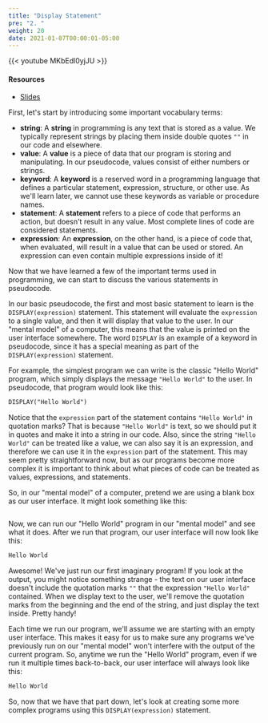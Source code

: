 ```yaml
---
title: "Display Statement"
pre: "2. "
weight: 20
date: 2021-01-07T00:00:01-05:00
---
```


{{< youtube MKbEdl0yjJU >}}

#### Resources

* <a href="slides" target="_blank">Slides</a>

First, let's start by introducing some important vocabulary terms:

* **string**: A **string** in programming is any text that is stored as a value. We typically represent strings by placing them inside double quotes `""` in our code and elsewhere.
* **value**: A **value** is a piece of data that our program is storing and manipulating. In our pseudocode, values consist of either numbers or strings.
* **keyword**: A **keyword** is a reserved word in a programming language that defines a particular statement, expression, structure, or other use. As we'll learn later, we cannot use these keywords as variable or procedure names.
* **statement**: A **statement** refers to a piece of code that performs an action, but doesn't result in any value. Most complete lines of code are considered statements.
* **expression**: An **expression**, on the other hand, is a piece of code that, when evaluated, will result in a value that can be used or stored. An expression can even contain multiple expressions inside of it!

Now that we have learned a few of the important terms used in programming, we can start to discuss the various statements in pseudocode. 

In our basic pseudocode, the first and most basic statement to learn is the `DISPLAY(expression)` statement. This statement will evaluate the `expression` to a single value, and then it will display that value to the user. In our "mental model" of a computer, this means that the value is printed on the user interface somewhere. The word `DISPLAY` is an example of a keyword in pseudocode, since it has a special meaning as part of the `DISPLAY(expression)` statement.

For example, the simplest program we can write is the classic "Hello World" program, which simply displays the message `"Hello World"` to the user. In pseudocode, that program would look like this:

```tex
DISPLAY("Hello World")
```

Notice that the `expression` part of the statement contains `"Hello World"` in quotation marks? That is because `"Hello World"` is text, so we should put it in quotes and make it into a string in our code. Also, since the string `"Hello World"` can be treated like a value, we can also say it is an expression, and therefore we can use it in the `expression` part of the statement. This may seem pretty straightforward now, but as our programs become more complex it is important to think about what pieces of code can be treated as values, expressions, and statements. 

So, in our "mental model" of a computer, pretend we are using a blank box as our user interface. It might look something like this:

```tex

```

Now, we can run our "Hello World" program in our "mental model" and see what it does. After we run that program, our user interface will now look like this:

```tex
Hello World
```

Awesome! We've just run our first imaginary program! If you look at the output, you might notice something strange - the text on our user interface doesn't include the quotation marks `""` that the expression `"Hello World"` contained. When we display text to the user, we'll remove the quotation marks from the beginning and the end of the string, and just display the text inside. Pretty handy!

Each time we run our program, we'll assume we are starting with an empty user interface. This makes it easy for us to make sure any programs we've previously run on our "mental model" won't interfere with the output of the current program. So, anytime we run the "Hello World" program, even if we run it multiple times back-to-back, our user interface will always look like this:

```tex
Hello World
```

So, now that we have that part down, let's look at creating some more complex programs using this `DISPLAY(expression)` statement.
